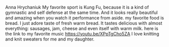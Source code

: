 Anna Hrychaniuk
My favorite sport is Kung Fu, because it is a kind of gymnastic and self defense at the same time. And it looks really beautiful and amazing when you watch it performance from aside.
my favorite food is bread. I just adore taste of fresh warm bread. It tastes delicious with almost everything: sausages, jam, cheese and even itself with warm milk.
here is the link to my favorite music https://youtu.be/XPpTgCho5ZA
I love knitting and knit sweaters for me and my daughter. 